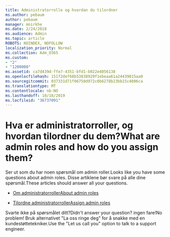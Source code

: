 ```yaml
---
title: Administratorrolle og hvordan du tilordner
ms.author: pebaum
author: pebaum
manager: mnirkhe
ms.date: 2/24/2018
ms.audience: Admin
ms.topic: article
ROBOTS: NOINDEX, NOFOLLOW
localization_priority: Normal
ms.collection: Adm_O365
ms.custom:
- "2"
- "1200008"
ms.assetid: ca7d439d-ffe7-4351-bfd1-b022e4056138
ms.openlocfilehash: 151f2def68b53838929f1ebeaa61a24439815aa0
ms.sourcegitcommit: 037331d71f06750d972c0b6278b23bb15c4806ca
ms.translationtype: MT
ms.contentlocale: nb-NO
ms.lasthandoff: 10/18/2019
ms.locfileid: "36737091"
---
```

# <a name="what-are-admin-roles-and-how-do-you-assign-them"></a><span data-ttu-id="9883e-102">Hva er administratorroller, og hvordan tilordner du dem?</span><span class="sxs-lookup"><span data-stu-id="9883e-102">What are admin roles and how do you assign them?</span></span>

<span data-ttu-id="9883e-103">Ser ut som du har noen spørsmål om admin roller.</span><span class="sxs-lookup"><span data-stu-id="9883e-103">Looks like you have some questions about admin roles.</span></span> <span data-ttu-id="9883e-104">Disse artiklene bør svare på alle dine spørsmål.</span><span class="sxs-lookup"><span data-stu-id="9883e-104">These articles should answer all your questions.</span></span>
  
- [<span data-ttu-id="9883e-105">Om administratorroller</span><span class="sxs-lookup"><span data-stu-id="9883e-105">About admin roles</span></span>](https://docs.microsoft.com/office365/admin/add-users/about-admin-roles)

- [<span data-ttu-id="9883e-106">Tilordne administratorroller</span><span class="sxs-lookup"><span data-stu-id="9883e-106">Assign admin roles</span></span>](https://docs.microsoft.com/office365/admin/add-users/assign-admin-roles)

<span data-ttu-id="9883e-107">Svarte ikke på spørsmålet ditt?</span><span class="sxs-lookup"><span data-stu-id="9883e-107">Didn't answer your question?</span></span> <span data-ttu-id="9883e-108">ingen fare!</span><span class="sxs-lookup"><span data-stu-id="9883e-108">No problem!</span></span> <span data-ttu-id="9883e-109">Bruk alternativet "La oss ringe deg" for å snakke med en kundestøttetekniker.</span><span class="sxs-lookup"><span data-stu-id="9883e-109">Use the "Let us call you" option to talk to a support engineer.</span></span>
  